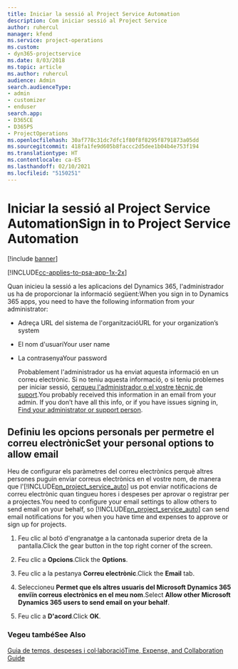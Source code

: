 ```yaml
---
title: Iniciar la sessió al Project Service Automation
description: Com iniciar sessió al Project Service
author: ruhercul
manager: kfend
ms.service: project-operations
ms.custom:
- dyn365-projectservice
ms.date: 8/03/2018
ms.topic: article
ms.author: ruhercul
audience: Admin
search.audienceType:
- admin
- customizer
- enduser
search.app:
- D365CE
- D365PS
- ProjectOperations
ms.openlocfilehash: 30af778c31dc7dfc1f80f8f8295f8791873a05dd
ms.sourcegitcommit: 418fa1fe9d605b8faccc2d5dee1b04b4e753f194
ms.translationtype: HT
ms.contentlocale: ca-ES
ms.lasthandoff: 02/10/2021
ms.locfileid: "5150251"
---
```

# <a name="sign-in-to-project-service-automation"></a><span data-ttu-id="d84b2-103">Iniciar la sessió al Project Service Automation</span><span class="sxs-lookup"><span data-stu-id="d84b2-103">Sign in to Project Service Automation</span></span>

[!include [banner](../includes/psa-now-project-operations.md)]

[!INCLUDE[cc-applies-to-psa-app-1x-2x](../includes/cc-applies-to-psa-app-1x-2x.md)]

<span data-ttu-id="d84b2-104">Quan inicieu la sessió a les aplicacions del Dynamics 365, l'administrador us ha de proporcionar la informació següent:</span><span class="sxs-lookup"><span data-stu-id="d84b2-104">When you sign in to Dynamics 365 apps, you need to have the following information from your administrator:</span></span>  
  
- <span data-ttu-id="d84b2-105">Adreça URL del sistema de l'organització</span><span class="sxs-lookup"><span data-stu-id="d84b2-105">URL for your organization’s system</span></span>  
  
- <span data-ttu-id="d84b2-106">El nom d'usuari</span><span class="sxs-lookup"><span data-stu-id="d84b2-106">Your user name</span></span>  
  
- <span data-ttu-id="d84b2-107">La contrasenya</span><span class="sxs-lookup"><span data-stu-id="d84b2-107">Your password</span></span>  
  
  <span data-ttu-id="d84b2-108">Probablement l'administrador us ha enviat aquesta informació en un correu electrònic. Si no teniu aquesta informació, o si teniu problemes per iniciar sessió, [cerqueu l'administrador o el vostre tècnic de suport](https://docs.microsoft.com/dynamics365/customerengagement/on-premises/basics/find-administrator-support).</span><span class="sxs-lookup"><span data-stu-id="d84b2-108">You probably received this information in an email from your admin. If you don’t have all this info, or if you have issues signing in, [Find your administrator or support person](https://docs.microsoft.com/dynamics365/customerengagement/on-premises/basics/find-administrator-support).</span></span>  
  
## <a name="set-your-personal-options-to-allow-email"></a><span data-ttu-id="d84b2-109">Definiu les opcions personals per permetre el correu electrònic</span><span class="sxs-lookup"><span data-stu-id="d84b2-109">Set your personal options to allow email</span></span>  
 <span data-ttu-id="d84b2-110">Heu de configurar els paràmetres del correu electrònics perquè altres persones puguin enviar correus electrònics en el vostre nom, de manera que l'[!INCLUDE[pn_project_service_auto](../includes/pn-project-service-auto.md)] us pot enviar notificacions de correu electrònic quan tingueu hores i despeses per aprovar o registrar per a projectes.</span><span class="sxs-lookup"><span data-stu-id="d84b2-110">You need to configure your email settings to allow others to send email on your behalf, so [!INCLUDE[pn_project_service_auto](../includes/pn-project-service-auto.md)] can send email notifications for you when you have time and expenses to approve or sign up for projects.</span></span>  
  
1.  <span data-ttu-id="d84b2-111">Feu clic al botó d'engranatge a la cantonada superior dreta de la pantalla.</span><span class="sxs-lookup"><span data-stu-id="d84b2-111">Click the gear button in the top right corner of the screen.</span></span>  
  
2.  <span data-ttu-id="d84b2-112">Feu clic a **Opcions**.</span><span class="sxs-lookup"><span data-stu-id="d84b2-112">Click the **Options**.</span></span>  
  
3.  <span data-ttu-id="d84b2-113">Feu clic a la pestanya **Correu electrònic**.</span><span class="sxs-lookup"><span data-stu-id="d84b2-113">Click the **Email** tab.</span></span>  
  
4.  <span data-ttu-id="d84b2-114">Seleccioneu **Permet que els altres usuaris del Microsoft Dynamics 365 enviïn correus electrònics en el meu nom**.</span><span class="sxs-lookup"><span data-stu-id="d84b2-114">Select **Allow other Microsoft Dynamics 365 users to send email on your behalf**.</span></span>  
  
5.  <span data-ttu-id="d84b2-115">Feu clic a **D'acord**.</span><span class="sxs-lookup"><span data-stu-id="d84b2-115">Click **OK**.</span></span>  
  
### <a name="see-also"></a><span data-ttu-id="d84b2-116">Vegeu també</span><span class="sxs-lookup"><span data-stu-id="d84b2-116">See Also</span></span>  
 [<span data-ttu-id="d84b2-117">Guia de temps, despeses i col·laboració</span><span class="sxs-lookup"><span data-stu-id="d84b2-117">Time, Expense, and Collaboration Guide</span></span>](../psa/time-expense-collaboration-guide.md)
